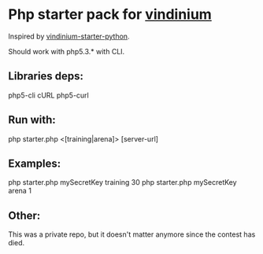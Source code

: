 # Php starter pack for [vindinium](http://vindinium.org)

Inspired by [vindinium-starter-python](https://github.com/ornicar/vindinium-starter-python).

Should work with php5.3.* with CLI.

## Libraries deps:

php5-cli
cURL
php5-curl

## Run with:

php starter.php <key> <[training|arena]> <number-of-games-to-play> [server-url]

## Examples:

php starter.php mySecretKey training 30
php starter.php mySecretKey arena 1

## Other:

This was a private repo, but it doesn't matter anymore since the contest has died.

